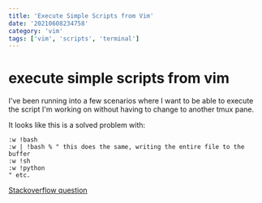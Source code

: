 ```yaml
---
title: 'Execute Simple Scripts from Vim'
date: '20210608234758'
category: 'vim'
tags: ['vim', 'scripts', 'terminal']
---
```


# execute simple scripts from vim
I've been running into a few scenarios where I want to be able to execute the
script I'm working on without having to change to another tmux pane.

It looks like this is a solved problem with:
```vim
:w !bash
:w | !bash % " this does the same, writing the entire file to the buffer
:w !sh
:w !python
" etc.
```

[Stackoverflow question](https://vi.stackexchange.com/questions/10209/execute-current-buffer-as-bash-script-from-vim)

